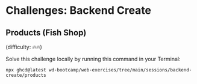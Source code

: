 # Challenges: Backend Create

## Products (Fish Shop)

(difficulty: 🔥🔥)

Solve this challenge locally by running this command in your Terminal:

```
npx ghcd@latest wd-bootcamp/web-exercises/tree/main/sessions/backend-create/products
```
